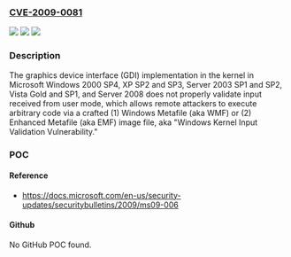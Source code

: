 ### [CVE-2009-0081](https://cve.mitre.org/cgi-bin/cvename.cgi?name=CVE-2009-0081)
![](https://img.shields.io/static/v1?label=Product&message=n%2Fa&color=blue)
![](https://img.shields.io/static/v1?label=Version&message=n%2Fa&color=blue)
![](https://img.shields.io/static/v1?label=Vulnerability&message=n%2Fa&color=brighgreen)

### Description

The graphics device interface (GDI) implementation in the kernel in Microsoft Windows 2000 SP4, XP SP2 and SP3, Server 2003 SP1 and SP2, Vista Gold and SP1, and Server 2008 does not properly validate input received from user mode, which allows remote attackers to execute arbitrary code via a crafted (1) Windows Metafile (aka WMF) or (2) Enhanced Metafile (aka EMF) image file, aka "Windows Kernel Input Validation Vulnerability."

### POC

#### Reference
- https://docs.microsoft.com/en-us/security-updates/securitybulletins/2009/ms09-006

#### Github
No GitHub POC found.

